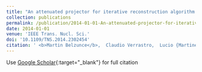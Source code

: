 ```yaml
---
title: "An attenuated projector for iterative reconstruction algorithm of a high sensitivity tomographic gamma scanner"
collection: publications
permalink: /publication/2014-01-01-An-attenuated-projector-for-iterative-reconstruction-algorithm-of-a-high-sensitivity-tomographic-gamma-scanner
date: 2014-01-01
venue: 'IEEE Trans. Nucl. Sci.'
doi: '10.1109/TNS.2014.2302454'
citation: ' <b>Martin Belzunce</b>,  Claudio Verrastro,  Lucio {Martinez Garbino},  Esteban Venialgo,  Elias {Da Ponte},  Augusto Carimatto,  Juan Alarcon,  Daniel Estryk,  Isaac Cohen, &quot;An attenuated projector for iterative reconstruction algorithm of a high sensitivity tomographic gamma scanner.&quot; <i>IEEE Trans. Nucl. Sci.</i>, 2014.'
---
```

Use [Google Scholar](https://scholar.google.com/scholar?q=An+attenuated+projector+for+iterative+reconstruction+algorithm+of+a+high+sensitivity+tomographic+gamma+scanner){:target="_blank"} for full citation
